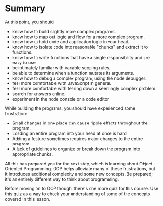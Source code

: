 # Summary

At this point, you should:

- know how to build slightly more complex programs.
- know how to map out logic and flow for a more complex program.
- know how to hold code and application logic in your head.
- know how to isolate code into reasonable "chunks" and extract it to functions.
- know how to write functions that have a single responsibility and are easy to use.
- be intimately familiar with variable scoping rules.
- be able to determine when a function mutates its arguments.
- know how to debug a complex program, using the node debugger.
- feel more comfortable with JavaScript in general.
- feel more comfortable with tearing down a seemingly complex problem.
- search for answers online.
- experiment in the node console or a code editor.

While building the programs, you should have experienced some frustration:

- Small changes in one place can cause ripple effects throughout the program.
- Loading an entire program into your head at once is hard.
- Adding a feature sometimes requires major changes to the entire program.
- A lack of guidelines to organize or break down the program into appropriate chunks.

All this has prepared you for the next step, which is learning about Object Oriented Programming. OOP helps alleviate many of these frustrations, but it introduces additional complexity and some new concepts. Be prepared; it's an entirely different way to think about programming.

Before moving on to OOP though, there's one more quiz for this course. Use this quiz as a way to check your understanding of some of the concepts covered in this lesson.